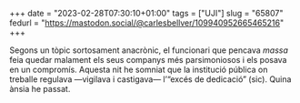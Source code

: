 +++
date = "2023-02-28T07:30:10+01:00"
tags = ["UJI"]
slug = "65807"
fedurl = "https://mastodon.social/@carlesbellver/109940952665465216"
+++

Segons un tòpic sortosament anacrònic, el funcionari que pencava *massa* feia quedar malament els seus companys més parsimoniosos i els posava en un compromís. Aquesta nit he somniat que la institució pública on treballe regulava —vigilava i castigava— l’“excés de dedicació” (sic). Quina ànsia he passat.
